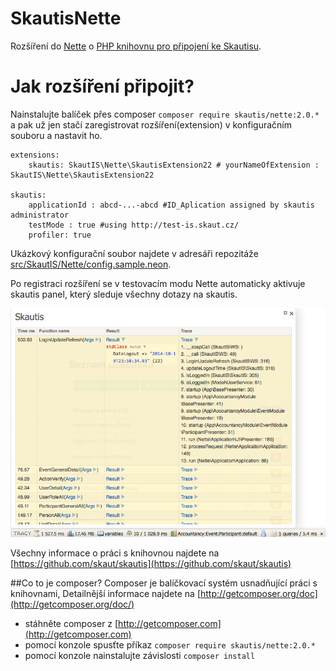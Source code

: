 SkautisNette
=======

Rozšíření do [Nette](https://github.com/nette/nette) o [PHP knihovnu pro připojení ke Skautisu](https://github.com/skaut/skautis).

# Jak rozšíření připojit?
Nainstalujte balíček přes composer ``composer require skautis/nette:2.0.*`` a pak už jen stačí zaregistrovat rozšíření(extension) v konfiguračním souboru a nastavit ho.

```
extensions:
    skautis: SkautIS\Nette\SkautisExtension22 # yourNameOfExtension : SkautIS\Nette\SkautisExtension22

skautis:
    applicationId : abcd-...-abcd #ID_Aplication assigned by skautis administrator
    testMode : true #using http://test-is.skaut.cz/
    profiler: true
```
Ukázkový konfigurační soubor najdete v adresáři repozitáže [src/SkautIS/Nette/config.sample.neon](https://github.com/sinacek/SkautIS/blob/master/src/SkautIS/Nette/config.sample.neon).

Po registraci rozšíření se v testovacím modu Nette automaticky aktivuje skautis panel, který sleduje všechny dotazy na skautis.

![Skautis panel pro ladění aplikace](skautis-panel.png)

Všechny informace o práci s knihovnou najdete na [https://github.com/skaut/skautis](https://github.com/skaut/skautis)

##Co to je composer?
Composer je balíčkovací systém usnadňující práci s knihovnami, Detailnější informace najdete na [http://getcomposer.org/doc](http://getcomposer.org/doc/)

* stáhněte composer z [http://getcomposer.com](http://getcomposer.com)
* pomocí konzole spusťte příkaz ``composer require skautis/nette:2.0.*``
* pomocí konzole nainstalujte závislosti ``composer install``